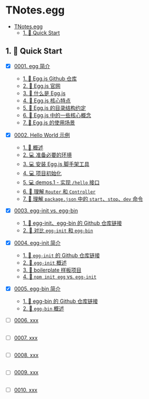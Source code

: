 # TNotes.egg

<!-- region:toc -->
- [TNotes.egg](#tnotesegg)
  - [1. 🚀 Quick Start](#1--quick-start)
<!-- endregion:toc -->

## 1. 🚀 Quick Start

- [x] [0001. egg 简介](https://github.com/Tdahuyou/TNotes.egg/tree/main/notes/0001.%20egg%20%E7%AE%80%E4%BB%8B/README.md) <!-- [locale](./notes/0001.%20egg%20%E7%AE%80%E4%BB%8B/README.md) -->  
  - [1. 🔗 Egg.js Github 仓库](https://github.com/Tdahuyou/TNotes.egg/tree/main/notes/0001.%20egg%20%E7%AE%80%E4%BB%8B/README.md#1--eggjs-github-仓库)
  - [2. 🔗 Egg.js 官网](https://github.com/Tdahuyou/TNotes.egg/tree/main/notes/0001.%20egg%20%E7%AE%80%E4%BB%8B/README.md#2--eggjs-官网)
  - [3. 📒 什么是 Egg.js](https://github.com/Tdahuyou/TNotes.egg/tree/main/notes/0001.%20egg%20%E7%AE%80%E4%BB%8B/README.md#3--什么是-eggjs)
  - [4. 📒 Egg.js 核心特点](https://github.com/Tdahuyou/TNotes.egg/tree/main/notes/0001.%20egg%20%E7%AE%80%E4%BB%8B/README.md#4--eggjs-核心特点)
  - [5. 📒 Egg.js 的目录结构约定](https://github.com/Tdahuyou/TNotes.egg/tree/main/notes/0001.%20egg%20%E7%AE%80%E4%BB%8B/README.md#5--eggjs-的目录结构约定)
  - [6. 📒 Egg.js 中的一些核心概念](https://github.com/Tdahuyou/TNotes.egg/tree/main/notes/0001.%20egg%20%E7%AE%80%E4%BB%8B/README.md#6--eggjs-中的一些核心概念)
  - [7. 📒 Egg.js 的使用场景](https://github.com/Tdahuyou/TNotes.egg/tree/main/notes/0001.%20egg%20%E7%AE%80%E4%BB%8B/README.md#7--eggjs-的使用场景)
  

- [x] [0002. Hello World 示例](https://github.com/Tdahuyou/TNotes.egg/tree/main/notes/0002.%20Hello%20World%20%E7%A4%BA%E4%BE%8B/README.md) <!-- [locale](./notes/0002.%20Hello%20World%20%E7%A4%BA%E4%BE%8B/README.md) -->  
  - [1. 📒 概述](https://github.com/Tdahuyou/TNotes.egg/tree/main/notes/0002.%20Hello%20World%20%E7%A4%BA%E4%BE%8B/README.md#1--概述)
  - [2. 💻 准备必要的环境](https://github.com/Tdahuyou/TNotes.egg/tree/main/notes/0002.%20Hello%20World%20%E7%A4%BA%E4%BE%8B/README.md#2--准备必要的环境)
  - [3. 💻 安装 Egg.js 脚手架工具](https://github.com/Tdahuyou/TNotes.egg/tree/main/notes/0002.%20Hello%20World%20%E7%A4%BA%E4%BE%8B/README.md#3--安装-eggjs-脚手架工具)
  - [4. 💻 项目初始化](https://github.com/Tdahuyou/TNotes.egg/tree/main/notes/0002.%20Hello%20World%20%E7%A4%BA%E4%BE%8B/README.md#4--项目初始化)
  - [5. 💻 demos.1 - 实现 `/hello` 接口](https://github.com/Tdahuyou/TNotes.egg/tree/main/notes/0002.%20Hello%20World%20%E7%A4%BA%E4%BE%8B/README.md#5--demos1---实现-hello-接口)
  - [6. 📒 理解 `Router` 和 `Controller`](https://github.com/Tdahuyou/TNotes.egg/tree/main/notes/0002.%20Hello%20World%20%E7%A4%BA%E4%BE%8B/README.md#6--理解-router-和-controller)
  - [7. 📒 理解 `package.json` 中的 `start`、`stop`、`dev` 命令](https://github.com/Tdahuyou/TNotes.egg/tree/main/notes/0002.%20Hello%20World%20%E7%A4%BA%E4%BE%8B/README.md#7--理解-packagejson-中的-startstopdev-命令)
  

- [x] [0003. egg-init vs. egg-bin](https://github.com/Tdahuyou/TNotes.egg/tree/main/notes/0003.%20egg-init%20vs.%20egg-bin/README.md) <!-- [locale](./notes/0003.%20egg-init%20vs.%20egg-bin/README.md) -->  
  - [1. 🔗 egg-init、egg-bin 的 Github 仓库链接](https://github.com/Tdahuyou/TNotes.egg/tree/main/notes/0003.%20egg-init%20vs.%20egg-bin/README.md#1--egg-initegg-bin-的-github-仓库链接)
  - [2. 📒 对比 `egg-init` 和 `egg-bin`](https://github.com/Tdahuyou/TNotes.egg/tree/main/notes/0003.%20egg-init%20vs.%20egg-bin/README.md#2--对比-egg-init-和-egg-bin)
  

- [x] [0004. egg-init 简介](https://github.com/Tdahuyou/TNotes.egg/tree/main/notes/0004.%20egg-init%20%E7%AE%80%E4%BB%8B/README.md) <!-- [locale](./notes/0004.%20egg-init%20%E7%AE%80%E4%BB%8B/README.md) -->  
  - [1. 🔗 `egg-init` 的 Github 仓库链接](https://github.com/Tdahuyou/TNotes.egg/tree/main/notes/0004.%20egg-init%20%E7%AE%80%E4%BB%8B/README.md#1--egg-init-的-github-仓库链接)
  - [2. 📒 `egg-init` 概述](https://github.com/Tdahuyou/TNotes.egg/tree/main/notes/0004.%20egg-init%20%E7%AE%80%E4%BB%8B/README.md#2--egg-init-概述)
  - [3. 📒 boilerplate 样板项目](https://github.com/Tdahuyou/TNotes.egg/tree/main/notes/0004.%20egg-init%20%E7%AE%80%E4%BB%8B/README.md#3--boilerplate-样板项目)
  - [4. 📒 `npm init egg` vs. `egg-init`](https://github.com/Tdahuyou/TNotes.egg/tree/main/notes/0004.%20egg-init%20%E7%AE%80%E4%BB%8B/README.md#4--npm-init-egg-vs-egg-init)
  

- [x] [0005. egg-bin 简介](https://github.com/Tdahuyou/TNotes.egg/tree/main/notes/0005.%20egg-bin%20%E7%AE%80%E4%BB%8B/README.md) <!-- [locale](./notes/0005.%20egg-bin%20%E7%AE%80%E4%BB%8B/README.md) -->  
  - [1. 🔗 egg-bin 的 Github 仓库链接](https://github.com/Tdahuyou/TNotes.egg/tree/main/notes/0005.%20egg-bin%20%E7%AE%80%E4%BB%8B/README.md#1--egg-bin-的-github-仓库链接)
  - [2. 📒 `egg-bin` 概述](https://github.com/Tdahuyou/TNotes.egg/tree/main/notes/0005.%20egg-bin%20%E7%AE%80%E4%BB%8B/README.md#2--egg-bin-概述)
  

- [ ] [0006. xxx](https://github.com/Tdahuyou/TNotes.egg/tree/main/notes/0006.%20xxx/README.md) <!-- [locale](./notes/0006.%20xxx/README.md) -->  
  
  
  ##
  
  

- [ ] [0007. xxx](https://github.com/Tdahuyou/TNotes.egg/tree/main/notes/0007.%20xxx/README.md) <!-- [locale](./notes/0007.%20xxx/README.md) -->  
  
  
  ##
  
  

- [ ] [0008. xxx](https://github.com/Tdahuyou/TNotes.egg/tree/main/notes/0008.%20xxx/README.md) <!-- [locale](./notes/0008.%20xxx/README.md) -->  
  
  
  ##
  
  

- [ ] [0009. xxx](https://github.com/Tdahuyou/TNotes.egg/tree/main/notes/0009.%20xxx/README.md) <!-- [locale](./notes/0009.%20xxx/README.md) -->  
  
  
  ##
  
  

- [ ] [0010. xxx](https://github.com/Tdahuyou/TNotes.egg/tree/main/notes/0010.%20xxx/README.md) <!-- [locale](./notes/0010.%20xxx/README.md) -->  
  
  
  ##
  
  
